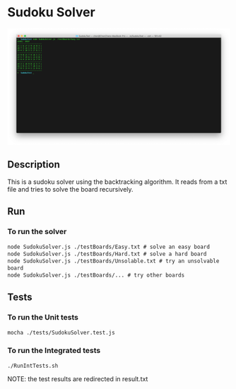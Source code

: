 # Sudoku Solver
![alt text](./screenshot.png)
## Description
This is a sudoku solver using the backtracking algorithm. It reads from a txt file and tries to solve the board recursively.

## Run
### To run the solver
```
node SudokuSolver.js ./testBoards/Easy.txt # solve an easy board
node SudokuSolver.js ./testBoards/Hard.txt # solve a hard board
node SudokuSolver.js ./testBoards/Unsolable.txt # try an unsolvable board
node SudokuSolver.js ./testBoards/... # try other boards
```
## Tests
### To run the Unit tests
```
mocha ./tests/SudokuSolver.test.js 
```
### To run the Integrated tests
```
./RunIntTests.sh
```
NOTE: the test results are redirected in result.txt